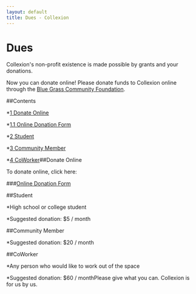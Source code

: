 ```yaml
---
layout: default
title: Dues - Collexion
---
```


# Dues

Collexion's non-profit existence is made possible by grants and your donations.

Now you can donate online! Please donate funds to Collexion online through the 
[Blue Grass Community Foundation](https://bgcf.guidestargiving.org/donatenow).



##Contents

*[1 
Donate Online](#Donate_Online)

*[1.1 
Online Donation Form](#Online_Donation_Form)


*[2 
Student](#Student)


*[3 
Community Member](#Community_Member)


*[4 
CoWorker](#CoWorker)##Donate Online


To donate online, click here:

###[Online Donation Form](https://bgcf.guidestargiving.org/donatenow)




##Student


*High school or college student


*Suggested donation: $5 / month

##Community Member


*Suggested donation: $20 / month

##CoWorker


*Any person who would like to work out of the space


*Suggested donation: $60 / monthPlease give what you can. Collexion is for us by us.